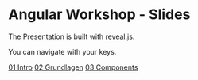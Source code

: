 # Angular Workshop - Slides

The Presentation is built with [reveal.js](http://lab.hakim.se/reveal-js/).

You can navigate with your keys. 

[01 Intro](https://joachimprinzbach.github.io/ws-angular_slides/)
[02 Grundlagen](https://joachimprinzbach.github.io/ws-angular_slides/02_Grundlagen.html)
[03 Components](https://joachimprinzbach.github.io/ws-angular_slides/03_Components.html)
